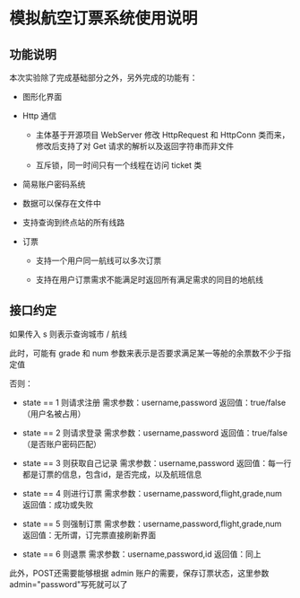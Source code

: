 # 模拟航空订票系统使用说明

## 功能说明

本次实验除了完成基础部分之外，另外完成的功能有：

- 图形化界面

- Http 通信

  - 主体基于开源项目 WebServer 修改 HttpRequest 和 HttpConn 类而来，修改后支持了对 Get 请求的解析以及返回字符串而非文件

  - 互斥锁，同一时间只有一个线程在访问 ticket 类

- 简易账户密码系统

- 数据可以保存在文件中

- 支持查询到终点站的所有线路

- 订票

  - 支持一个用户同一航线可以多次订票

  - 支持在用户订票需求不能满足时返回所有满足需求的同目的地航线

## 接口约定

如果传入 s 则表示查询城市 / 航线

此时，可能有 grade 和 num 参数来表示是否要求满足某一等舱的余票数不少于指定值

否则：

- state == 1 则请求注册
    需求参数：username,password
    返回值：true/false （用户名被占用）

- state == 2 则请求登录
    需求参数：username,password
    返回值：true/false （是否账户密码匹配）

- state == 3 则获取自己记录
    需求参数：username,password
    返回值：每一行都是订票的信息，包含id，是否完成，以及航班信息

- state == 4 则进行订票
    需求参数：username,password,flight,grade,num
    返回值：成功或失败

- state == 5 则强制订票
    需求参数：username,password,flight,grade,num
    返回值：无所谓，订完票直接刷新界面

- state == 6 则退票
    需求参数：username,password,id
    返回值：同上

此外，POST还需要能够根据 admin 账户的需要，保存订票状态，这里参数admin="password"写死就可以了